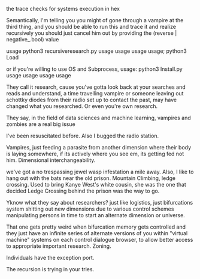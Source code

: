 the trace checks for systems execution in hex

Semantically, I'm telling you you might of gone through a vampire at the third thing, and you should be able to run this and trace it and realize recursively you should just cancel him out by providing the (reverse | negative_.bool) value

usage python3 recursiveresearch.py usage usage usage usage; python3 Load

or if you're willing to use OS and Subprocess, usage: python3 Install.py usage usage usage usage

They call it research, cause you've gotta look back at your searches and reads and understand, a time travelling vampire or someone leaving out schottky diodes from their radio set up to contact the past, may have changed what you researched. Or even you're own research.

They say, in the field of data sciences and machine learning, vampires and zombies are a real big issue

I've been resuscitated before. Also I bugged the radio station.

Vampires, just feeding a parasite from another dimension where their body is laying somewhere, if its actively where you see em, its getting fed not him.  Dimensional interchangeability.

we've got a no trespassing jewel wasp infestation a mile away. Also, I like to hang out with the bats near the old prison. Mountain Climbing, ledge crossing. Used to bring Kanye West's white cousin, she was the one that decided Ledge Crossing behind the prison was the way to go.

Yknow what they say about researchers? just like logistics, just bifurcations system shitting out new dimensions due to various control schemes manipulating persons in time to start an alternate dimension or universe.

That one gets pretty weird when bifurcation memory gets controlled and they just have an infinite series of alternate versions of you within "virtual machine" systems on each control dialogue browser, to allow better access to appropriate important research. Zoning.


Individuals have the exception port.

The recursion is trying in your tries.
